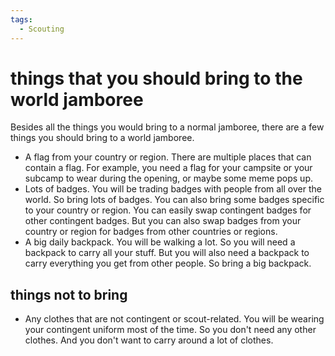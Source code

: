 ```yaml
---
tags:
  - Scouting
---
```


# things that you should bring to the world jamboree

Besides all the things you would bring to a normal jamboree, there are a few things you should bring to a world jamboree.

- A flag from your country or region. There are multiple places that can contain a flag. For example, you need a flag for your campsite or your subcamp to wear during the opening, or maybe some meme pops up.
- Lots of badges. You will be trading badges with people from all over the world. So bring lots of badges. You can also bring some badges specific to your country or region. You can easily swap contingent badges for other contingent badges. But you can also swap badges from your country or region for badges from other countries or regions.
- A big daily backpack. You will be walking a lot. So you will need a backpack to carry all your stuff. But you will also need a backpack to carry everything you get from other people. So bring a big backpack.

## things not to bring

- Any clothes that are not contingent or scout-related. You will be wearing your contingent uniform most of the time. So you don't need any other clothes. And you don't want to carry around a lot of clothes.
